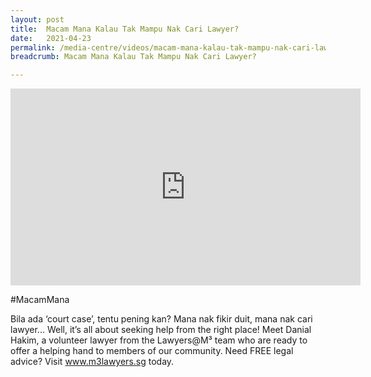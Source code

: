 ```yaml
---
layout: post
title:  Macam Mana Kalau Tak Mampu Nak Cari Lawyer? 
date:   2021-04-23
permalink: /media-centre/videos/macam-mana-kalau-tak-mampu-nak-cari-lawyer/
breadcrumb: Macam Mana Kalau Tak Mampu Nak Cari Lawyer?

---
```


<div class="bp-youtube">
<iframe width="560" height="315" src="https://www.youtube.com/embed/bJ2ttpn30qA" title="YouTube video player" frameborder="0" allow="accelerometer; autoplay; clipboard-write; encrypted-media; gyroscope; picture-in-picture" allowfullscreen></iframe>
</div>

#MacamMana

Bila ada ‘court case’, tentu pening kan? Mana nak fikir duit, mana nak cari lawyer...
Well, it’s all about seeking help from the right place! Meet Danial Hakim, a volunteer lawyer from the Lawyers@M³ team who are ready to offer a helping hand to members of our community.
Need FREE legal advice? Visit www.m3lawyers.sg today.
